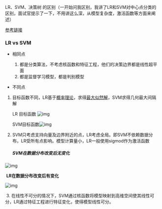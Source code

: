 LR、SVM、决策树 的区别（一开始问我区别，我讲了LR和SVM对中心点分类的区别，面试官提示了一下，不用讲这么深，从模型复杂度，激活函数等方面来阐述） 

[参考链接](https://blog.csdn.net/oliverkehl/article/details/50129999)

### LR vs SVM

- 相同点

  	1. 都是分类算法，不考虑核函数和特征工程，他们的决策边界都是线性超平面
  	2. 都是监督学习模型，都是判别模型
- 不同点

1. 目标函数不同，LR基于<u>概率理论</u>，求得<u>最大似然解</u>，SVM求得几何最大间隔解

   LR 目标函数  ![img](https://images2015.cnblogs.com/blog/995611/201703/995611-20170325122009096-1748635321.png) 

   SVM目标函数![img](https://images2015.cnblogs.com/blog/995611/201703/995611-20170325122034502-490361330.png) 

2. SVM只考虑支持向量及边界附近的点，LR考虑全局。即SVM不依赖数据分布，LR受所有点影响。模型计算量小，LR一般使用sigmod作为激活函数

   ##### 						SVM在数据分布改变后无变化

![img](https://images2015.cnblogs.com/blog/995611/201703/995611-20170325122114002-1769120680.png) 

​								**LR在数据分布改变后有变化**

![img](https://images2015.cnblogs.com/blog/995611/201703/995611-20170325122137908-678059185.png) 

​	    3. 在线性不可分的情况下，SVM通过核函数将模型映射到高维空间使其线性可分，LR通过特征工程进行特征变化，使得模型线性可分。



